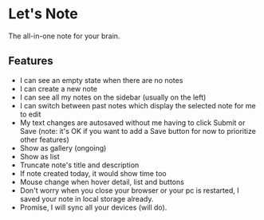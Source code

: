 # Let's Note

The all-in-one note for your brain.

## Features

- I can see an empty state when there are no notes
- I can create a new note
- I can see all my notes on the sidebar (usually on the left)
- I can switch between past notes which display the selected note for me to edit
- My text changes are autosaved without me having to click Submit or Save (note: it's OK if you want to add a Save button for now to prioritize other features)
- Show as gallery (ongoing)
- Show as list
- Truncate note's title and description
- If note created today, it would show time too
- Mouse change when hover detail, list and buttons
- Don't worry when you close your browser or your pc is restarted, I saved your note in local storage already.
- Promise, I will sync all your devices (will do).
